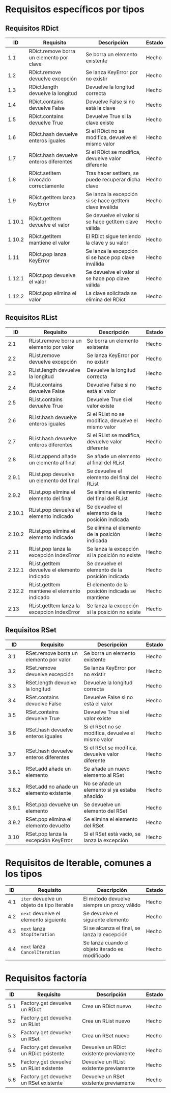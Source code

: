 # Requisitos específicos por tipos

## Requisitos RDict

| **ID** | **Requisito**                            | **Descripción**                                         | **Estado** |
|--------|------------------------------------------|---------------------------------------------------------|------------|
| 1.1    | RDict.remove borra un elemento por clave | Se borra un elemento existente                          | Hecho      |
| 1.2    | RDict.remove devuelve excepción          | Se lanza KeyError por no existir                        | Hecho      |
| 1.3    | RDict.length devuelve la longitud        | Devuelve la longitud correcta                           | Hecho      |
| 1.4    | RDict.contains devuelve False            | Devuelve False si no está la clave                      | Hecho      |
| 1.5    | RDict.contains devuelve True             | Devuelve True si la clave existe                        | Hecho      |
| 1.6    | RDict.hash devuelve enteros iguales      | Si el RDict no se modifica, devuelve el mismo valor     | Hecho      |
| 1.7    | RDict.hash devuelve enteros diferentes   | Si el RDict se modifica, devuelve valor diferente       | Hecho      |
| 1.8    | RDict.setItem invocado correctamente     | Tras hacer setItem, se puede recuperar dicha clave      | Hecho      |
| 1.9    | RDict.getItem lanza KeyError             | Se lanza la excepción si se hace getItem clave inválida | Hecho      |
| 1.10.1 | RDict.getItem devuelve el valor          | Se devuelve el valor si se hace getItem clave válida    | Hecho      |
| 1.10.2 | RDict.getItem mantiene el valor          | El RDict sigue teniendo la clave y su valor             | Hecho      |
| 1.11   | RDict.pop lanza KeyError                 | Se lanza la excepción si se hace pop clave inválida     | Hecho      |
| 1.12.1 | RDict.pop devuelve el valor              | Se devuelve el valor si se hace pop clave válida        | Hecho      |
| 1.12.2 | RDict.pop elimina el valor               | La clave solicitada se elimina del RDict                | Hecho      |

## Requisitos RList

| **ID** | **Requisito**                               | **Descripción**                                     | **Estado** |
|--------|---------------------------------------------|-----------------------------------------------------|------------|
| 2.1    | RList.remove borra un elemento por valor    | Se borra un elemento existente                      | Hecho      |
| 2.2    | RList.remove devuelve excepción             | Se lanza KeyError por no existir                    | Hecho      |
| 2.3    | RList.length devuelve la longitud           | Devuelve la longitud correcta                       | Hecho      |
| 2.4    | RList.contains devuelve False               | Devuelve False si no está el valor                  | Hecho      |
| 2.5    | RList.contains devuelve True                | Devuelve True si el valor existe                    | Hecho      |
| 2.6    | RList.hash devuelve enteros iguales         | Si el RList no se modifica, devuelve el mismo valor | Hecho      |
| 2.7    | RList.hash devuelve enteros diferentes      | Si el RList se modifica, devuelve valor diferente   | Hecho      |
| 2.8    | RList.append añade un elemento al final     | Se añade un elemento al final del RList             | Hecho      |
| 2.9.1  | RList.pop devuelve un elemento del final    | Se devuelve el elemento del final del RList         | Hecho      |
| 2.9.2  | RList.pop elimina el elemento del final     | Se elimina el elemento del final del RList          | Hecho      |
| 2.10.1 | RList.pop devuelve el elemento indicado     | Se devuelve el elemento de la posición indicada     | Hecho      |
| 2.10.2 | RList.pop elimina el elemento indicado      | Se elimina el elemento de la posición indicada      | Hecho      |
| 2.11   | RList.pop lanza la excepción IndexError     | Se lanza la excepción si la posición no existe      | Hecho      |
| 2.12.1 | RList.getItem devuelve el elemento indicado | Se devuelve el elemento de la posición indicada     | Hecho      |
| 2.12.2 | RList.getItem mantiene el elemento indicado | El elemento de la posición indicada se mantiene     | Hecho      |
| 2.13   | RList.getItem lanza la excepcion IndexError | Se lanza la excepción si la posición no existe      | Hecho      |

## Requisitos RSet

| **ID** | **Requisito**                           | **Descripción**                                    | **Estado** |
|--------|-----------------------------------------|----------------------------------------------------|------------|
| 3.1    | RSet.remove borra un elemento por valor | Se borra un elemento existente                     | Hecho      |
| 3.2    | RSet.remove devuelve excepción          | Se lanza KeyError por no existir                   | Hecho      |
| 3.3    | RSet.length devuelve la longitud        | Devuelve la longitud correcta                      | Hecho      |
| 3.4    | RSet.contains devuelve False            | Devuelve False si no está el valor                 | Hecho      |
| 3.5    | RSet.contains devuelve True             | Devuelve True si el valor existe                   | Hecho      |
| 3.6    | RSet.hash devuelve enteros iguales      | Si el RSet no se modifica, devuelve el mismo valor | Hecho      |
| 3.7    | RSet.hash devuelve enteros diferentes   | Si el RSet se modifica, devuelve valor diferente   | Hecho      |
| 3.8.1  | RSet.add añade un elemento              | Se añade un nuevo elemento al RSet                 | Hecho      |
| 3.8.2  | RSet.add no añade un elemento existente | No se añade un elemento si ya estaba añadido       | Hecho      |
| 3.9.1  | RSet.pop devuelve un elemento           | Se devuelve un elemento del RSet                   | Hecho      |
| 3.9.2  | RSet.pop elimina el elemento devuelto   | Se elimina el elemento del RSet                    | Hecho      |
| 3.10   | RSet.pop lanza la excepción KeyError    | Si el RSet está vacío, se lanza la excepción       | Hecho      |

# Requisitos de Iterable, comunes a los tipos

| **ID** | **Requisito**                              | **Descripción**                                 | **Estado** |
|--------|--------------------------------------------|-------------------------------------------------|------------|
| 4.1    | `iter` devuelve un objeto de tipo Iterable | El método devuelve siempre un proxy válido      | Hecho      |
| 4.2    | `next` devuelve el elemento siguiente      | Se devuelve el siguiente elemento               | Hecho      |
| 4.3    | `next` lanza `StopIteration`               | Si se alcanza el final, se lanza la excepción   | Hecho      |
| 4.4    | `next` lanza `CancelIteration`             | Se lanza cuando el objeto iterado es modificado | Hecho      |

# Requisitos factoría

| **ID** | **Requisito**                           | **Descripción**                         | **Estado** |
|--------|-----------------------------------------|-----------------------------------------|------------|
| 5.1    | Factory.get devuelve un RDict           | Crea un RDict nuevo                     | Hecho      |
| 5.2    | Factory.get devuelve un RList           | Crea un RList nuevo                     | Hecho      |
| 5.3    | Factory.get devuelve un RSet            | Crea un RSet  nuevo                     | Hecho      |
| 5.4    | Factory.get devuelve un RDict existente | Devuelve un RDict existente previamente | Hecho      |
| 5.5    | Factory.get devuelve un RList existente | Devuelve un RList existente previamente | Hecho      |
| 5.6    | Factory.get devuelve un RSet existente  | Devuelve un RSet  existente previamente | Hecho      |


